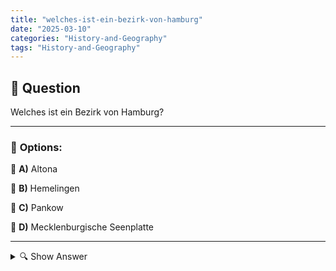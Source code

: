 ```yaml
---
title: "welches-ist-ein-bezirk-von-hamburg"
date: "2025-03-10"
categories: "History-and-Geography"
tags: "History-and-Geography"
---
```


## 📌 **Question**

Welches ist ein Bezirk von Hamburg?



---

### 📝 **Options:**

🔘 **A)** Altona

🔘 **B)** Hemelingen

🔘 **C)** Pankow

🔘 **D)** Mecklenburgische Seenplatte

---

<details>
  <summary>🔍 Show Answer</summary>

  <p>
💡  <b>Correct Answer:</b>  a
  </p>
  <p>
    📖<b>Explanation:</b>
    Hamburg, Germany's second-largest city, is divided into several districts called Bezirke. Each Bezirk has its own unique culture and administrative role. For example, **Altona** is a prominent district in Hamburg known for its vibrant neighborhoods and maritime history. In contrast, **Hemelingen** is located in Hannover, **Pankow** is a district in Berlin, and **Mecklenburgische Seenplatte** is a region in Mecklenburg-Vorpommern. Understanding these distinctions helps in identifying which areas are officially part of Hamburg.
  </p>
</details>
